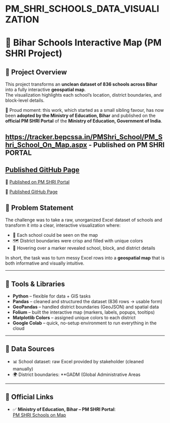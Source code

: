 # PM_SHRI_SCHOOLS_DATA_VISUALIZATION
# 📍 Bihar Schools Interactive Map (PM SHRI Project)

## 🔹 Project Overview  
This project transforms an **unclean dataset of 836 schools across Bihar** into a fully interactive **geospatial map**.  
The visualization highlights each school’s location, district boundaries, and block-level details.  

📢 Proud moment: this work, which started as a small sibling favour, has now been **adopted by the Ministry of Education, Bihar** and published on the **official PM SHRI Portal** of the **Ministry of Education, Government of India**.  

https://tracker.bepcssa.in/PMShri_School/PM_Shri_School_On_Map.aspx - Published on PM SHRI PORTAL 
---
[Published GitHub Page](https://beginnersluck1810.github.io/Geospatial_Mapping_of_Bihar_Schools/)
---
🔗 [Published on PM SHRI Portal](https://tracker.bepcssa.in/PMShri_School/PM_Shri_School_On_Map.aspx)

🔗 [Published GitHub Page](https://beginnersluck1810.github.io/Geospatial_Mapping_of_Bihar_Schools/)


## 🔹 Problem Statement  
The challenge was to take a raw, unorganized Excel dataset of schools and transform it into a clear, interactive visualization where:  
- 🏫 Each school could be seen on the map  
- 🗺️ District boundaries were crisp and filled with unique colors  
- 📝 Hovering over a marker revealed school, block, and district details  

In short, the task was to turn messy Excel rows into a **geospatial map** that is both informative and visually intuitive.

---

## 🔹 Tools & Libraries  
- **Python** – flexible for data + GIS tasks  
- **Pandas** – cleaned and structured the dataset (836 rows → usable form)  
- **GeoPandas** – handled district boundaries (GeoJSON) and spatial data  
- **Folium** – built the interactive map (markers, labels, popups, tooltips)  
- **Matplotlib Colors** – assigned unique colors to each district  
- **Google Colab** – quick, no-setup environment to run everything in the cloud  

---

## 🔹 Data Sources  
- 📊 School dataset: raw Excel provided by stakeholder (cleaned manually)  
- 🌍 District boundaries: **GADM (Global Administrative Areas

---

## 🔹 Official Links  
- ✅ **Ministry of Education, Bihar – PM SHRI Portal**:  
  [PM SHRI Schools on Map]( https://tracker.bepcssa.in/PMShri_School/PM_Shri_School_On_Map.aspx )  




